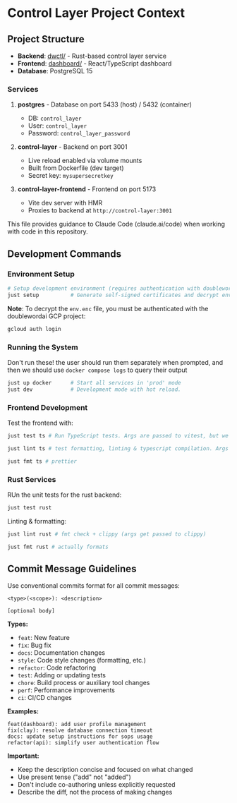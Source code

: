 # Control Layer Project Context

## Project Structure

- **Backend**: [dwctl/](dwctl/) - Rust-based control layer service
- **Frontend**: [dashboard/](dashboard/) - React/TypeScript dashboard
- **Database**: PostgreSQL 15

### Services

1. **postgres** - Database on port 5433 (host) / 5432 (container)
   - DB: `control_layer`
   - User: `control_layer`
   - Password: `control_layer_password`

2. **control-layer** - Backend on port 3001
   - Live reload enabled via volume mounts
   - Built from Dockerfile (dev target)
   - Secret key: `mysupersecretkey`

3. **control-layer-frontend** - Frontend on port 5173
   - Vite dev server with HMR
   - Proxies to backend at `http://control-layer:3001`

This file provides guidance to Claude Code (claude.ai/code) when working with code in this repository.

## Development Commands

### Environment Setup

```bash
# Setup development environment (requires authentication with doublewordai GCP project)
just setup          # Generate self-signed certificates and decrypt environment
```

**Note**: To decrypt the `env.enc` file, you must be authenticated with the doublewordai GCP project:

```bash
gcloud auth login
```

### Running the System

Don't run these! the user should run them separately when prompted, and then we
should use `docker compose logs` to query their output

```bash
just up docker      # Start all services in 'prod' mode
just dev            # Development mode with hot reload. 
```

### Frontend Development

Test the frontend with:

```bash
just test ts # Run TypeScript tests. Args are passed to vitest, but we default to run mode (e.g. add --watch, for a live watcher)
```

```bash
just lint ts # test formatting, linting & typescript compilation. Args are passed to eslint.

just fmt ts # prettier
```

### Rust Services

RUn the unit tests for the rust backend:

```bash
just test rust
```

Linting & formatting:

```bash
just lint rust # fmt check + clippy (args get passed to clippy)

just fmt rust # actually formats
```

## Commit Message Guidelines

Use conventional commits format for all commit messages:

```
<type>(<scope>): <description>

[optional body]
```

**Types:**

- `feat`: New feature
- `fix`: Bug fix
- `docs`: Documentation changes
- `style`: Code style changes (formatting, etc.)
- `refactor`: Code refactoring
- `test`: Adding or updating tests
- `chore`: Build process or auxiliary tool changes
- `perf`: Performance improvements
- `ci`: CI/CD changes

**Examples:**

```
feat(dashboard): add user profile management
fix(clay): resolve database connection timeout
docs: update setup instructions for sops usage
refactor(api): simplify user authentication flow
```

**Important:**

- Keep the description concise and focused on what changed
- Use present tense ("add" not "added")
- Don't include co-authoring unless explicitly requested
- Describe the diff, not the process of making changes
